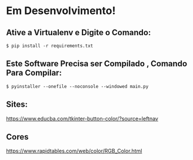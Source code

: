 # Em Desenvolvimento!

## Ative a Virtualenv e Digite o Comando:

    $ pip install -r requirements.txt

## Este Software Precisa ser Compilado , Comando Para Compilar:

    $ pyinstaller --onefile --noconsole --windowed main.py

## Sites:

https://www.educba.com/tkinter-button-color/?source=leftnav

## Cores

https://www.rapidtables.com/web/color/RGB_Color.html
